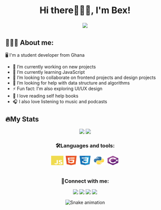<h1 align="center" > Hi there🙋🏿‍♀️, I'm Bex! </h1>
<h3 align="center"> <img  src="https://i.pinimg.com/originals/de/ea/52/deea52ac2d041eb485d545317b620c5d.gif"> </h3>



##  👩🏿‍💻 About me:
🖥️ I'm a student developer from Ghana
- 🔭 I’m currently working on new projects
- 🌱 I’m currently learning JavaScript
- 👯 I’m looking to collaborate on frontend projects and design projects
- 🤔 I’m looking for help with data structure and algorithms
- ⚡ Fun fact: I'm also exploring UI/UX design
- 📔 I love reading self help books
- 🎧 I also love listening to music and podcasts


## 🔥My Stats
<div align="center">
<img height="130cm"src="https://github-readme-stats-sigma-five.vercel.app/api?username=rebeccaokine&show_icons=true&theme=midnight-purple&hide=prs">
<img height="130cm" src="https://github-readme-stats-sigma-five.vercel.app/api/top-langs/?username=rebeccaokine&layout=compact&theme=midnight-purple""(https://github.com/rebeccaokine/github-readme-stats)">
</div>

<div align="center">

### 🛠️Languages and tools:

<div style="display: inline_block">
  <img align="center" alt="Bex-Js" height="30" width="40" src="https://raw.githubusercontent.com/devicons/devicon/master/icons/javascript/javascript-plain.svg">
  <img align="center" alt="Bex-HTML" height="30" width="40" src="https://raw.githubusercontent.com/devicons/devicon/master/icons/html5/html5-original.svg">
  <img align="center" alt="Bex-CSS" height="30" width="40" src="https://raw.githubusercontent.com/devicons/devicon/master/icons/css3/css3-original.svg">
  <img align="center" alt="Bex-Python" height="30" width="40" src="https://raw.githubusercontent.com/devicons/devicon/master/icons/python/python-original.svg">
  <img align="center" alt="Bex-Csharp" height="30" width="40" src="https://raw.githubusercontent.com/devicons/devicon/master/icons/csharp/csharp-original.svg">
</div>
</div>

<div align="center">
<br>

### 💜Connect with me: 

<a href="https://www.youtube.com/channel/UCN3cxmA22sWxPNRIFccBPNA" target="_blank"><img src="https://img.shields.io/badge/YouTube-FF0000?style=for-the-badge&logo=youtube&logoColor=white" target="_blank"></a>
  <a href="https://instagram.com/bexszn" target="_blank"><img src="https://img.shields.io/badge/-Instagram-%23E4405F?style=for-the-badge&logo=instagram&logoColor=white" target="_blank"></a>
  <a href = "mailto:rebeccaokine.na@gmail.com"><img src="https://img.shields.io/badge/-Gmail-%23333?style=for-the-badge&logo=gmail&logoColor=white" target="_blank"></a>
  <a href="https://www.linkedin.com/in/rebeccaokine/" target="_blank"><img src="https://img.shields.io/badge/-LinkedIn-%230077B5?style=for-the-badge&logo=linkedin&logoColor=white" target="_blank"></a> 


![Snake animation](https://github.com/rebeccaokine/rebeccaokine/blob/output/github-contribution-grid-snake.svg)

</div>




